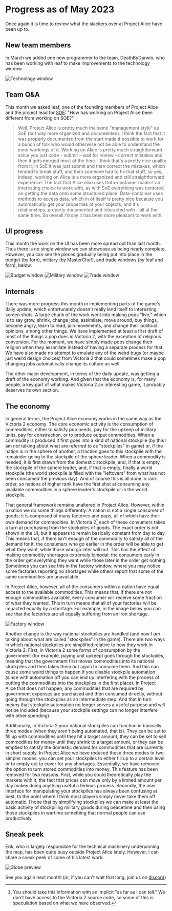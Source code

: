 # Progress as of May 2023

Once again it is time to review what the slackers over at Project Alice have been up to.

## New team members

In March we added one new programmer to the team, DeathByDarwin, who has been working with leaf to make improvements to the technology window.

![Technology window](tech.png)

## Team Q&A

This month we asked leaf, one of the founding members of Project Alice and the project lead for [SOE](https://github.com/symphony-of-empires/symphony-of-empires): "How has working on Project Alice been different from working on SOE?"

> Well, Project Alice is pretty much the same "management style" as SoE (but way more organized and documented). I think the fact that it was properly documented from the start made it possible to work for a bunch of folk who would otherwise not be able to understand the inner workings of it. Working on Alice is pretty much straightforward, since you just code - submit - wait for review - correct mistakes and then it gets merged most of the time. I think that's a pretty nice quality from it; in SoE it was just submit and then correct the mistakes, which tended to break stuff, and then someone had to fix that stuff, so yes, indeed, working on Alice is a more organized and still straightforward experience. The fact that Alice also uses Data-container made it an interesting choice to work with, as with SoE everything was centered on getting the data onto some structured place. Data-container uses methods to access data, which in of itself is pretty nice because you automatically get your properties of your objects, and it's relationships, properly documented and interacted with - all at the same time. So overall I'd say it has been more pleasant to work with.

## UI progress

This month the work on the UI has been more spread out than last month. Thus there is no single window we can showcase as being nearly complete. However, you can see the pieces gradually being put into place in the budget (by forn), military (by MasterChef), and trade windows (by leaf and forn), below.

![Budget window](budget.png)
![Military window](military.png)
![Trade window](trade.png)

## Internals

There was more progress this month in implementing parts of the game's daily update, which unfortunately doesn't really lend itself to interesting screen shots. A large chunk of the work went into making pops "live," which is to say grow, shrink, change jobs, assimilate, move around, buy things, become angry, learn to read, join movements, and change their political opinions, among other things. We have implemented at least a first draft of most of the things a pop does in Victoria 2, with the exception of religious conversion. For the moment, we have simply made pops change their religion when they assimilate instead of having a separate process for that. We have also made no attempt to emulate any of the weird bugs (or maybe just weird design choices) from Victoria 2 that could sometimes make a pop changing jobs automatically change its culture as well.

The other major development, in terms of the daily update, was getting a draft of the economy working. And given that the economy is, for many people, a key part of what makes Victoria 2 an interesting game, it probably deserves its own section.

## The economy

In general terms, the Project Alice economy works in the same way as the Victoria 2 economy. The core economic activity is the consumption of commodities, either to satisfy pop needs, pay for the upkeep of military units, pay for construction, or to produce output commodities. When a commodity is produced it first goes into a kind of national stockpile (by this I am *not* talking about what are referred to as "stockpiles" in game) or, if the nation is in the sphere of another, a fraction goes to this stockpile with the remainder going to the stockpile of the sphere leader. When a commodity is needed, it is first drawn from the domestic stockpile, and, if that is empty, the stockpile of the sphere leader, and, if that is empty, finally a world stockpile (the world stockpile is filled with the "leftovers" from what has not been consumed the previous day). And of course this is all done in rank order, so nations of higher rank have the first shot at consuming any available commodities in a sphere leader's stockpile or in the world stockpile.

That general framework remains unaltered in Project Alice. However, within a nation we do some things differently. A nation is not a single consumer of goods; it is composed of many factories and pops, all of which have their own demand for commodities. In Victoria 2[^1] each of these consumers takes a turn at purchasing from the stockpiles of goods. The exact order is not shown in the UI, but it appears to remain basically constant from day to day. This means that, if there isn't enough of the commodity to satisfy all of the demand for it, the consumers who go earlier in the order will be able to get what they want, while those who go later will not. This has the effect of making commodity shortages extremely bimodal: the consumers early in the order get everything they want while those later in the order get nothing. Sometimes you can see this in the factory window, where you may notice some factories reporting no shortages while others report that some of the same commodities are unavailable.

In Project Alice, however, all of the consumers within a nation have equal access to the available commodities. This means that, if there are not enough commodities available, every consumer will receive some fraction of what they wanted. This in turn means that all of your factories will be impacted equally by a shortage. For example, in the image below you can see that the factories are all equally suffering from an iron shortage.

![Factory window](factory.png)

Another change is the way national stockpiles are handled (and now I *am* talking about what are called "stockpiles" in the game). There are two ways in which national stockpiles are simplified relative to how they work in Victoria 2. First, in Victoria 2 some forms of consumption by the government (for example, paying unit upkeep) goes through the stockpiles, meaning that the government first moves commodities into its national stockpiles and then takes them out again to consume them. And this can cause some weird things to happen if you disable stockpile automation (since with automation off you can end up interfering with the process of putting the commodities into the stockpiles in the first place). In Project Alice that does not happen; any commodities that are required by government expenses are purchased and then consumed directly, without going through the stockpiles as an intermediate step. And that in turn means that stockpile automation no longer serves a useful purpose and will not be included (because your stockpile settings can no longer interfere with other spending).

Additionally, in Victoria 2 your national stockpiles can function in basically three modes (when they aren't being automated, that is). They can be set to fill up with commodities until they hit a target amount, they can be set to sell commodities for money until they shrink to a target amount, or they can be emptied to satisfy the domestic demand for commodities that are currently in short supply. In Project Alice we have reduced these three modes to two simpler modes: you can set your stockpiles to either fill up to a certain level or to empty out to cover for any shortages. Essentially, we have removed the option to turn stored commodities into money. This feature has been removed for two reasons. First, while you could theoretically play the markets with it, the fact that prices can move only by a limited amount per day makes doing anything useful a tedious process. Secondly, the user interface for manipulating your stockpiles has always been confusing at best, to the point where I think most players simply never take them off automatic. I hope that by simplifying stockpiles we can make at least the basic activity of stockpiling military goods during peacetime and then using those stockpiles in wartime something that normal people can use productively.

## Sneak peek

Erik, who is largely responsible for the technical machinery underpinning the map, has been quite busy outside Project Alice lately. However, I can share a sneak peek of some of his latest work:

![Globe preview](globe_preview.png)

See you again next month! (or, if you can't wait that long, join us on [discord](https://discord.gg/QUJExr4mRn))

[^1]: You should take this information with an implicit "as far as I can tell." We don't have access to the Victoria 2 source code, so some of this is speculation based on what we have observed.